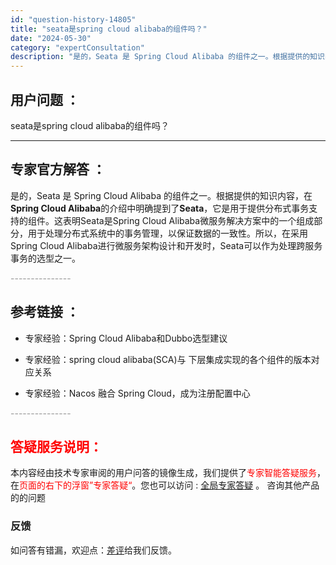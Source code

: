 ```yaml
---
id: "question-history-14805"
title: "seata是spring cloud alibaba的组件吗？"
date: "2024-05-30"
category: "expertConsultation"
description: "是的，Seata 是 Spring Cloud Alibaba 的组件之一。根据提供的知识内容，在**Spring Cloud Alibaba**的介绍中明确提到了**Seata**，它是用于提供分布式事务支持的组件。这表明Seata是Spring Cloud Alibaba微服务解决方案中的一个组"
---
```


## 用户问题 ： 
 seata是spring cloud alibaba的组件吗？  

---------------
## 专家官方解答 ：

是的，Seata 是 Spring Cloud Alibaba 的组件之一。根据提供的知识内容，在**Spring Cloud Alibaba**的介绍中明确提到了**Seata**，它是用于提供分布式事务支持的组件。这表明Seata是Spring Cloud Alibaba微服务解决方案中的一个组成部分，用于处理分布式系统中的事务管理，以保证数据的一致性。所以，在采用Spring Cloud Alibaba进行微服务架构设计和开发时，Seata可以作为处理跨服务事务的选型之一。


<font color="#949494">---------------</font> 


## 参考链接 ：

* 专家经验：Spring Cloud Alibaba和Dubbo选型建议 
 
 * 专家经验：spring cloud alibaba(SCA)与 下层集成实现的各个组件的版本对应关系 
 
 * 专家经验：Nacos 融合 Spring Cloud，成为注册配置中心 


 <font color="#949494">---------------</font> 
 


## <font color="#FF0000">答疑服务说明：</font> 

本内容经由技术专家审阅的用户问答的镜像生成，我们提供了<font color="#FF0000">专家智能答疑服务</font>，在<font color="#FF0000">页面的右下的浮窗”专家答疑“</font>。您也可以访问 : [全局专家答疑](https://answer.opensource.alibaba.com/docs/intro) 。 咨询其他产品的的问题

### 反馈
如问答有错漏，欢迎点：[差评](https://ai.nacos.io/user/feedbackByEnhancerGradePOJOID?enhancerGradePOJOId=14808)给我们反馈。
